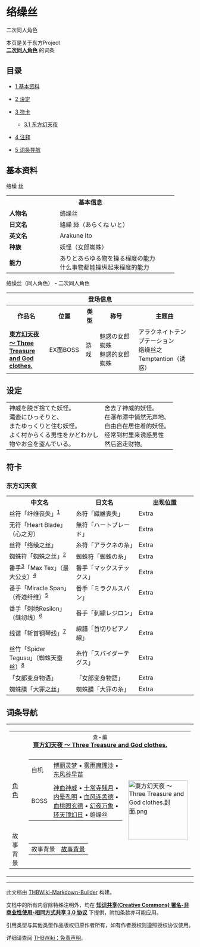 # 络缲丝

<!-- source html: G:\repos\THBWiki-Markdown-Builder\THBWikiMarkdown\Temp\main\a\a0\ns0%3A%E7%BB%9C%E7%BC%B2%E4%B8%9D.html -->

二次同人角色

本页是关于东方Project  
 **[二次同人角色](./二次角色列表.md)** 的词条
  
  

  

## 目录

- [1 基本资料](#基本资料)
- [2 设定](#设定)
- [3 符卡](#符卡)

  - [3.1 东方幻天夜](#东方幻天夜)



- [4 注释](#注释)
- [5 词条导航](#词条导航)




## 基本资料
[](./文件-络缲丝.png.md)  [](./文件-络缲丝.png.md)络缲 丝

<table>
<tbody><tr>
<th colspan="2">基本信息</th>
</tr>
<tr>
<td style="width:120px"><b>人物名</b></td><td style="min-width:300px">络缲丝</td>
</tr><tr><td><b>日文名</b></td><td>絡繰 絲（あらくね いと）</td></tr><tr><td><b>英文名</b></td><td>Arakune Ito</td></tr><tr><td><b>种族</b></td><td>妖怪（女郎蜘蛛）</td></tr><tr><td><b>能力</b></td><td>ありとあらゆる物を操る程度の能力<br>什么事物都能操纵起来程度的能力</td></tr></tbody></table>

络缲丝（同人角色） - 二次同人角色

<table>
<tbody><tr>
<th colspan="5">登场信息</th>
</tr><tr><th><b>作品名</b></th><th><b>位置</b></th><th><b>类型</b></th><th><b>称号</b></th><th><b>主题曲</b></th></tr><tr><td rowspan="1" style="width:120px"><b><a href="./東方幻天夜_～_Three_Treasure_and_God_clothes..md" title="東方幻天夜 ～ Three Treasure and God clothes.">東方幻天夜 ～ Three Treasure and God clothes.</a></b></td><td style="width:130px">EX面BOSS</td><td class="bg-color-danger-30" style="width:30px;">游戏</td><td style="width:180px">魅惑の女郎蜘蛛<br>魅惑的女郎蜘蛛</td><td style="width:200px">アラクネイトテンプテーション<br>络缲丝之Temptention（诱惑）</td></tr></tbody></table>


## 设定

<table><tbody><tr class="tt-content" id="设定-1" data-pos="&#91;&quot;\u8bbe\u5b9a&quot;,1&#93;"><td class="tt-ja" lang="ja"><div class="poem">神威を脱ぎ捨てた妖怪。<br>滝壺にひっそりと、<br>またゆっくりと住む妖怪。<br>よく村からくる男性をかどわかし<br>物やお金を盗んでいる。</div></td><td class="tt-zh" lang="zh"><div class="poem">舍去了神威的妖怪。<br>在瀑布潭中悄然无声地、<br>自由自在居住着的妖怪。<br>经常到村里来诱惑男性<br>然后盗走财物。<br></div></td></tr></tbody></table>


## 符卡
### 东方幻天夜

<table><tbody><tr><th><b>中文名</b></th><th><b>日文名</b></th><th><b>出现位置</b></th></tr><tr><td style="width:200px">丝符「纤维丧失」<sup id="cite_ref-1" class="reference"><a href="#cite_note-1">1</a></sup></td><td style="width:200px">糸符「繊維喪失」</td><td style="width:180px">Extra</td></tr>
<tr><td style="width:200px">无符「Heart Blade」（心之刃）</td><td style="width:200px">無符「ハートブレード」</td><td style="width:180px">Extra</td></tr>
<tr><td style="width:200px">丝符「络缲之丝」</td><td style="width:200px">糸符「アラクネの糸」</td><td style="width:180px">Extra</td></tr>
<tr><td style="width:200px">蜘蛛符「蜘蛛之丝」<sup id="cite_ref-2" class="reference"><a href="#cite_note-2">2</a></sup></td><td style="width:200px">蜘蛛符「蜘蛛の糸」</td><td style="width:180px">Extra</td></tr>
<tr><td style="width:200px">番手<sup id="cite_ref-3" class="reference"><a href="#cite_note-3">3</a></sup>「Max Tex」（最大公支）<sup id="cite_ref-4" class="reference"><a href="#cite_note-4">4</a></sup></td><td style="width:200px">番手「マックステックス」</td><td style="width:180px">Extra</td></tr>
<tr><td style="width:200px">番手「Miracle Span」（奇迹纤维）<sup id="cite_ref-5" class="reference"><a href="#cite_note-5">5</a></sup></td><td style="width:200px">番手「ミラクルスパン」</td><td style="width:180px">Extra</td></tr>
<tr><td style="width:200px">番手「刺绣Resilon」（缝纫线）<sup id="cite_ref-6" class="reference"><a href="#cite_note-6">6</a></sup></td><td style="width:200px">番手「刺繍レジロン」</td><td style="width:180px">Extra</td></tr>
<tr><td style="width:200px">线谱「斩首钢琴线」<sup id="cite_ref-7" class="reference"><a href="#cite_note-7">7</a></sup></td><td style="width:200px">線譜「首切りピアノ線」</td><td style="width:180px">Extra</td></tr>
<tr><td style="width:200px">丝竹「Spider Tegusu」（蜘蛛天蚕丝）<sup id="cite_ref-8" class="reference"><a href="#cite_note-8">8</a></sup></td><td style="width:200px">糸竹「スパイダーテグス」</td><td style="width:180px">Extra</td></tr>
<tr><td style="width:200px">「女郎变身物语」</td><td style="width:200px">「女郎変身物語」</td><td style="width:180px">Extra</td></tr>
<tr><td style="width:200px">蜘蛛膜「大罪之丝」</td><td style="width:200px">蜘蛛膜「大罪の糸」</td><td style="width:180px">Extra</td></tr></tbody></table>



[^cite_note-1]: 捏他《斩服少女》中的宇宙寄生生命体“生命纤维”，及该作中击败对手回收生命纤维的宣言“战维丧失”。

## 词条导航
  
  

<table><tbody><tr><td><table cellspacing="0" class="nowraplinks mw-collapsible mw-collapsed" style="width:100%;;;"><tbody><tr><th style=";" colspan="3" class="navbox-title"><div class="navbar"><div class="noprint plainlinksneverexpand" style="background-color:transparent; padding:0; font-weight:normal; font-size:80%; white-space:nowrap;"><a href="./東方幻天夜_～_Three_Treasure_and_God_clothes.-导航.md" title="東方幻天夜 ～ Three Treasure and God clothes./导航"><span style=";;border:none;" title="查看这个模板">查</span></a>&#160;<span style="font-size:80%;">•</span>&#160;<a href="/index.php?title=%E6%9D%B1%E6%96%B9%E5%B9%BB%E5%A4%A9%E5%A4%9C_%EF%BD%9E_Three_Treasure_and_God_clothes./%E5%AF%BC%E8%88%AA&amp;action=edit"><span style=";;border:none;" title="您可以编辑这个模板。请在储存变更之前先预览">编</span></a></div></div><span><a href="./東方幻天夜_～_Three_Treasure_and_God_clothes..md" title="東方幻天夜 ～ Three Treasure and God clothes.">東方幻天夜 ～ Three Treasure and God clothes.</a></span></th></tr><tr><td></td></tr><tr><td class="navbox-group" style=";;"><a href="./東方幻天夜_～_Three_Treasure_and_God_clothes.-角色设定.md" title="東方幻天夜 ～ Three Treasure and God clothes./角色设定">角色</a></td><td style=";;" class="navbox-list navbox-odd"><div></div><table cellspacing="0" class="nowraplinks navbox-subgroup" style="width:100%;;;;"><tbody><tr><td class="navbox-group" style=";;"><div>自机</div></td><td style=";;" class="navbox-list navbox-odd"><div><a href="./東方幻天夜_～_Three_Treasure_and_God_clothes.-角色设定.md" title="東方幻天夜 ～ Three Treasure and God clothes./角色设定">博丽灵梦</a> &#8226; <a href="./東方幻天夜_～_Three_Treasure_and_God_clothes.-角色设定.md" title="東方幻天夜 ～ Three Treasure and God clothes./角色设定">雾雨魔理沙</a> &#8226; <a href="./東方幻天夜_～_Three_Treasure_and_God_clothes.-角色设定.md" title="東方幻天夜 ～ Three Treasure and God clothes./角色设定">东风谷早苗</a></div></td></tr><tr><td></td></tr><tr><td class="navbox-group" style=";;"><div>BOSS</div></td><td style=";;" class="navbox-list navbox-even"><div><a href="./神血神威.md" title="神血神威">神血神威</a> &#8226; <a href="./十常寺残月.md" title="十常寺残月">十常寺残月</a> &#8226; <a href="./内晕孔明.md" title="内晕孔明">内晕孔明</a> &#8226; <a href="./血风连孟德.md" title="血风连孟德">血风连孟德</a> &#8226; <a href="./血桃园玄德.md" title="血桃园玄德">血桃园玄德</a> &#8226; <a href="./幻夜万象.md" title="幻夜万象">幻夜万象</a> &#8226; <a href="./环天顶幻日.md" title="环天顶幻日">环天顶幻日</a> &#8226; <a class="mw-selflink selflink">络缲丝</a></div></td></tr></tbody></table><div></div></td><td class="navbox-image" style="" rowspan="3"><a href="./文件-東方幻天夜_～_Three_Treasure_and_God_clothes.封面.png.md" class="image"><img alt="東方幻天夜 ～ Three Treasure and God clothes.封面.png" src="https://upload.thwiki.cc/thumb/6/6a/%E6%9D%B1%E6%96%B9%E5%B9%BB%E5%A4%A9%E5%A4%9C_%EF%BD%9E_Three_Treasure_and_God_clothes.%E5%B0%81%E9%9D%A2.png/160px-%E6%9D%B1%E6%96%B9%E5%B9%BB%E5%A4%A9%E5%A4%9C_%EF%BD%9E_Three_Treasure_and_God_clothes.%E5%B0%81%E9%9D%A2.png" decoding="async" loading="lazy" width="160" height="160" srcset="https://upload.thwiki.cc/thumb/6/6a/%E6%9D%B1%E6%96%B9%E5%B9%BB%E5%A4%A9%E5%A4%9C_%EF%BD%9E_Three_Treasure_and_God_clothes.%E5%B0%81%E9%9D%A2.png/240px-%E6%9D%B1%E6%96%B9%E5%B9%BB%E5%A4%A9%E5%A4%9C_%EF%BD%9E_Three_Treasure_and_God_clothes.%E5%B0%81%E9%9D%A2.png 1.5x, https://upload.thwiki.cc/thumb/6/6a/%E6%9D%B1%E6%96%B9%E5%B9%BB%E5%A4%A9%E5%A4%9C_%EF%BD%9E_Three_Treasure_and_God_clothes.%E5%B0%81%E9%9D%A2.png/320px-%E6%9D%B1%E6%96%B9%E5%B9%BB%E5%A4%A9%E5%A4%9C_%EF%BD%9E_Three_Treasure_and_God_clothes.%E5%B0%81%E9%9D%A2.png 2x" data-file-width="512" data-file-height="512"></a></td></tr><tr><td></td></tr><tr><td class="navbox-group" style=";;">故事背景</td><td style=";;" class="navbox-list navbox-even"><div></div><table cellspacing="0" class="nowraplinks navbox-subgroup" style="width:100%;;;;"><tbody><tr><td class="navbox-group" style=";;"><div>故事背景</div></td><td style=";;" class="navbox-list navbox-odd"><div><a href="./東方幻天夜_～_Three_Treasure_and_God_clothes.-故事背景.md" title="東方幻天夜 ～ Three Treasure and God clothes./故事背景">故事背景</a></div></td></tr></tbody></table><div></div></td></tr></tbody></table></td></tr></tbody></table>


  
  

  





---

此文档由 [THBWiki-Markdown-Builder](https://github.com/Delsin-Yu/THBWiki-Markdown-Builder) 构建。

文档中的所有内容除特殊注明外，均在 [**知识共享(Creative Commons) 署名-非商业性使用-相同方式共享 3.0 协议**](https://creativecommons.org/licenses/by-sa/3.0/deed.zh-hans) 下提供，附加条款亦可能应用。

引用类型与其他类型作品版权归原作者所有，如有作者授权则遵照授权协议使用。

详细请查阅 [THBWiki：免责声明](https://thbwiki.cc/THBWiki:%E5%85%8D%E8%B4%A3%E5%A3%B0%E6%98%8E)。

